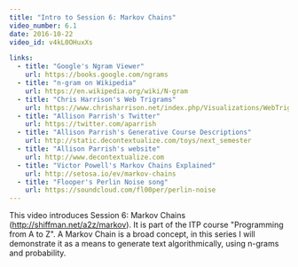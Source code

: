 ```yaml
---
title: "Intro to Session 6: Markov Chains"
video_number: 6.1
date: 2016-10-22
video_id: v4kL0OHuxXs

links:
  - title: "Google's Ngram Viewer"
    url: https://books.google.com/ngrams
  - title: "n-gram on Wikipedia"
    url: https://en.wikipedia.org/wiki/N-gram
  - title: "Chris Harrison's Web Trigrams"
    url: https://www.chrisharrison.net/index.php/Visualizations/WebTrigrams
  - title: "Allison Parrish's Twitter"
    url: https://twitter.com/aparrish
  - title: "Allison Parrish's Generative Course Descriptions"
    url: http://static.decontextualize.com/toys/next_semester
  - title: "Allison Parrish's website"
    url: http://www.decontextualize.com
  - title: "Victor Powell's Markov Chains Explained"
    url: http://setosa.io/ev/markov-chains
  - title: "Flooper's Perlin Noise song"
    url: https://soundcloud.com/fl00per/perlin-noise
---
```


This video introduces Session 6: Markov Chains (http://shiffman.net/a2z/markov). It is part of the ITP course "Programming from A to Z".  A Markov Chain is a broad concept, in this series I will demonstrate it as a means to generate text algorithmically, using n-grams and probability.
